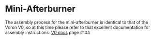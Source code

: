# Mini-Afterburner

The assembly process for the mini-afterburner is identical to that of the Voron V0, so at this time please refer to that excellent documentation for assembly instructions. [V0 docs](https://raw.githubusercontent.com/VoronDesign/Voron-0/Voron0.1/Manuals/Assembly_Manual_0.1.pdf) page #104